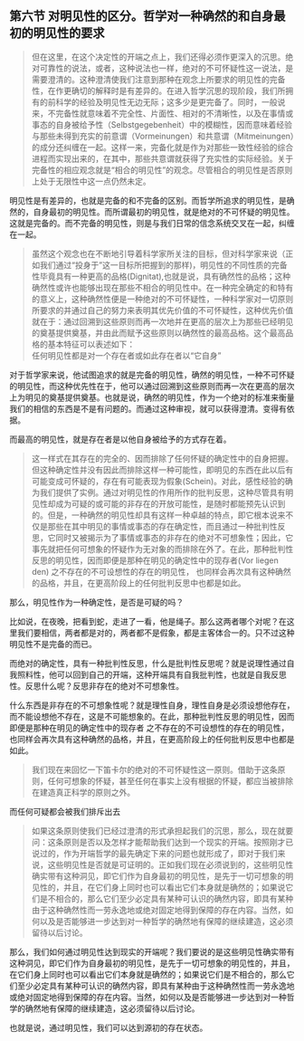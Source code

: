 <h2>第六节 对明见性的区分。哲学对一种确然的和自身最初的明见性的要求</h2><blockquote data-pid="UUMmI97L">但在这里，在这个决定性的开端之点上，我们还得必须作更深入的沉思。绝对可靠性的说法，或者，这种说法也一样，绝对的不可怀疑性这一说法，是需要澄清的。这种澄清使我们注意到那种在观念上所要求的明见性的完备性，在作更确切的解释时是有差异的。在进入哲学沉思的现阶段，我们所拥有的前科学的经验及明见性无边无际；这多少是更完备了。同时，一般说来，不完备性就意味着不完全性、片面性、相对的不清晰性，以及在事情或事态的自身被给予性（Selbstgegebenheit）中的模糊性，因而意味着经验与那些未得到充实的前意谓（Vormeinungen）和共意谓（Mitmeinungen）的成分还纠缠在一起。这样一来，完备化就是作为对那些一致性经验的综合进程而实现出来的，在其中，那些共意谓就获得了充实性的实际经验。关于完备性的相应观念就是“相合的明见性”的观念。尽管相合的明见性是否原则上处于无限性中这一点仍然未定。</blockquote><p data-pid="bXiT-JGv">明见性是有差异的，也就是完备的和不完备的区别。而哲学所追求的明见性，是确然的，自身最初的明见性。而所谓最初的明见性，就是绝对的不可怀疑的明见性。这就是完备的。而不完备的明见性，则是与我们日常的信念系统交叉在一起，纠缠在一起。</p><blockquote data-pid="3lLNHqYt">虽然这个观念也在不断地引导着科学家所关注的目标，但对科学家来说（正如我们通过“投身于”这一目标所把握到的那样)，明见性的不同性质的完备性毕竟具有一种更高的品格(Dignitat),也就是说，具有确然性的品格；这种确然性或许也能够出现在那些不相合的明见性中。在一种完全确定的和特有的意义上，这种确然性便是一种绝对的不可怀疑性，一种科学家对一切原则所要求的并通过自己的努力来表明其优先价值的不可怀疑性，这种优先价值就在于：通过回溯到这些原则而再一次地并在更高的层次上为那些已经明见的奠基提供奠基，并由此而赋予这些原则以确然性的最高品格。这个最高品格的基本特征可以表述如下：<br>任何明见性都是对一个存在者或如此存在者以“它自身”</blockquote><p data-pid="ZY5VwpTj">对于哲学家来说，他试图追求的就是完备的明见性，确然的明见性，一种不可怀疑的明见性，而这种优先性在于，他可以通过回溯到这些原则而再一次在更高的层次上为明见的奠基提供奠基。也就是说，确然的明见性，作为一个绝对的标准来衡量我们的相信的东西是不是有问题的。而通过这种审视，就可以获得澄清。变得有依据。</p><p data-pid="tOFw6FbY">而最高的明见性，就是存在者是以他自身被给予的方式存在着。</p><blockquote data-pid="4Nm1Mjtu">这一样式在其存在的完全的、因而排除了任何怀疑的确定性中的自身把握。但这种确定性并没有因此而排除这样一种可能性，即明见的东西在此以后有可能变成可怀疑的，存在有可能表现为假象(Schein)。对此，感性经验的确为我们提供了实例。通过对明见性的作用所作的批判反思，这种尽管具有明见性却成为可疑的或可能的非存在的开放可能性，是随时都能预先认识到的。但是，一种确然的明见性却具有这样一种卓越的特点，即它根本说来不仅是那些在其中明见的事情或事态的存在确定性，而且通过一种批判性反思，它同时又被揭示为了事情或事态的非存在的绝对不可想象性；因此，它事先就把任何可想象的怀疑作为无对象的而排除在外了。在此，那种批判性反思的明见性，因而即便是那种在明见的确定性中的现存者(Vor liegen den) 之不存在的不可设想性的存在的明见性， 也同样会再次具有这种确然的品格，并且，在更高阶段上的任何批判反思中也都是如此。</blockquote><p data-pid="UhzD-ZHX">那么，明见性作为一种确定性，是否是可疑的吗？</p><p data-pid="PehA9Iru">比如说，在夜晚，把看到蛇，走进了一看，他是绳子。那么这两者哪个对呢？在这里我们要相信，两者都是对的，两者都不是假象，都是主客体合一的。只不过这种明见性不是完备的而已。</p><p data-pid="JzOdxOSc">而绝对的确定性，具有一种批判性反思，什么是批判性反思呢？就是说理性通过自我照料性，他可以回到自己的开端，这种开端具有自我批判性，也就是自我反思性。反思什么呢？反思非存在的绝对不可想象性。</p><p data-pid="_da6mnRM">什么东西是非存在的不可想象性呢？就是理性自身，理性自身是必须设想他存在，而不能设想他不存在，这是不可能想象的。在此，那种批判性反思的明见性，因而即便是那种在明见的确定性中的现存者 之不存在的不可设想性的存在的明见性， 也同样会再次具有这种确然的品格，并且，在更高阶段上的任何批判反思中也都是如此。</p><blockquote data-pid="WtJ4K9UN">我们现在来回忆一下笛卡尔的绝对的不可怀疑性这一原则。借助于这条原则，任何可想象的怀疑，甚至任何在事实上没有根据的怀疑，都应当被排除在建造真正科学的原则之外。</blockquote><p data-pid="A6ND2Z8E">而任何可疑都会被我们排斥出去</p><blockquote data-pid="cQq9u9Fn">如果这条原则使我们已经过澄清的形式承担起我们的沉思，那么，现在就要问：这条原则是否以及怎样才能帮助我们达到一个现实的开端。按照刚才已说过的，作为开端哲学的最先确定下来的问题也就形成了，即对于我们来说，这些明见性是否就是可证明的。正如我们现在必须说到的，这些明见性确实带有这种洞见，即它们作为自身最初的明见性，是先于一切可想象的明见性的，并且，在它们身上同时也可以看出它们本身就是确然的；如果说它们是不相合的，那么它们至少必定具有某种可认识的确然内容，即具有某种由于这种确然性而一劳永逸地或绝对固定地得到保障的存在内容。当然，如何以及是否能够进一步达到对一种哲学的确然地有保障的继续建造，这必须留待以后讨论。</blockquote><p data-pid="zfDGkJO6">那么，我们如何通过明见性达到现实的开端呢？我们要说的是这些明见性确实带有这种洞见，即它们作为自身最初的明见性，是先于一切可想象的明见性的，并且，在它们身上同时也可以看出它们本身就是确然的；如果说它们是不相合的，那么它们至少必定具有某种可认识的确然内容，即具有某种由于这种确然性而一劳永逸地或绝对固定地得到保障的存在内容。当然，如何以及是否能够进一步达到对一种哲学的确然地有保障的继续建造，这必须留待以后讨论。</p><p data-pid="57SsTdMj">也就是说，通过明见性，我们可以达到源初的存在状态。</p>